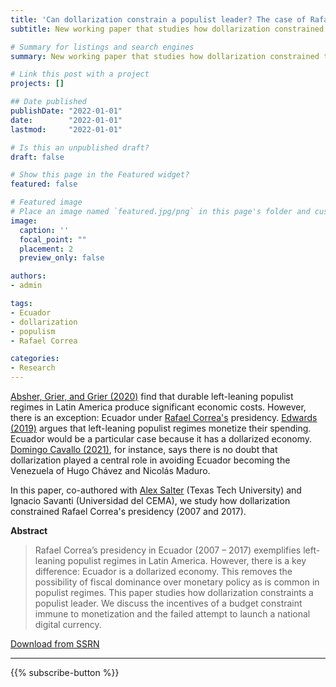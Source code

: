 ```yaml
---
title: 'Can dollarization constrain a populist leader? The case of Rafael Correa in Ecuador'
subtitle: New working paper that studies how dollarization constrained the left-leaning populist regime of Rafael Correa in Ecuador (2007 - 2017).

# Summary for listings and search engines
summary: New working paper that studies how dollarization constrained the left-leaning populist regime of Rafael Correa in Ecuador (2007 - 2017).

# Link this post with a project
projects: []

## Date published
publishDate: "2022-01-01"
date:        "2022-01-01"
lastmod:     "2022-01-01"

# Is this an unpublished draft?
draft: false

# Show this page in the Featured widget?
featured: false

# Featured image
# Place an image named `featured.jpg/png` in this page's folder and customize its options here.
image:
  caption: ''
  focal_point: ""
  placement: 2
  preview_only: false

authors:
- admin

tags:
- Ecuador
- dollarization
- populism
- Rafael Correa

categories:
- Research
---
```


[Absher, Grier, and Grier (2020)](https://www.sciencedirect.com/science/article/abs/pii/S0167268120302237) find that durable left-leaning populist regimes in Latin America produce significant economic costs. However, there is an exception: Ecuador under [Rafael Correa's](https://en.wikipedia.org/wiki/Rafael_Correa) presidency. [Edwards (2019)](https://www.aeaweb.org/articles?id=10.1257/jep.33.4.76) argues that left-leaning populist regimes monetize their spending. Ecuador would be a particular case because it has a dollarized economy. [Domingo Cavallo (2021)](https://www.amazon.com/dp/B093DZZ68N/ref=dp-kindle-redirect?_encoding=UTF8&btkr=1), for instance, says there is no doubt that dollarization played a central role in avoiding Ecuador becoming the Venezuela of Hugo Chávez and Nicolás Maduro.

In this paper, co-authored with [Alex Salter](https://www.awsalter.com/) (Texas Tech University) and Ignacio Savanti (Universidad del CEMA), we study how dollarization constrained Rafael Correa's presidency (2007 and 2017).

**Abstract**
> Rafael Correa’s presidency in Ecuador (2007 – 2017) exemplifies left-leaning populist regimes in Latin America. However, there is a key difference: Ecuador is a dollarized economy. This removes the possibility of fiscal dominance over monetary policy as is common in populist regimes. This paper studies how dollarization constraints a populist leader. We discuss the incentives of a budget constraint immune to monetization and the failed attempt to launch a national digital currency. 

<a href="https://papers.ssrn.com/sol3/papers.cfm?abstract_id=3988413" class="fancy-button">Download from SSRN</a>

---

{{% subscribe-button %}}